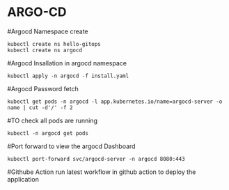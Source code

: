 # ARGO-CD

#Argocd Namespace create
```
kubectl create ns hello-gitops
kubectl create ns argocd
```
#Argocd Insallation in argocd namespace
```
kubectl apply -n argocd -f install.yaml
```

#Argocd Password fetch
```
kubectl get pods -n argocd -l app.kubernetes.io/name=argocd-server -o name | cut -d'/' -f 2
```

#TO check all pods are running
```
kubectl -n argocd get pods
```

#Port forward to view the argocd Dashboard
```
kubectl port-forward svc/argocd-server -n argocd 8080:443
```

#Githube Action
run latest workflow in github action to deploy the application
